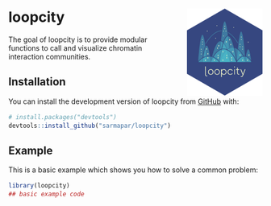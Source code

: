 
<!-- README.md is generated from README.Rmd. Please edit that file -->

# loopcity <a href="http://www.sarmapar.com/loopcity/"><img src="man/figures/logo.png" align="right" width="150" style="padding-left:20px" alt="loopcity logo" /></a>

<!-- badges: start -->
<!-- badges: end -->

The goal of loopcity is to provide modular functions to call and
visualize chromatin interaction communities.

## Installation

You can install the development version of loopcity from
[GitHub](https://github.com/) with:

``` r
# install.packages("devtools")
devtools::install_github("sarmapar/loopcity")
```

## Example

This is a basic example which shows you how to solve a common problem:

``` r
library(loopcity)
## basic example code
```

